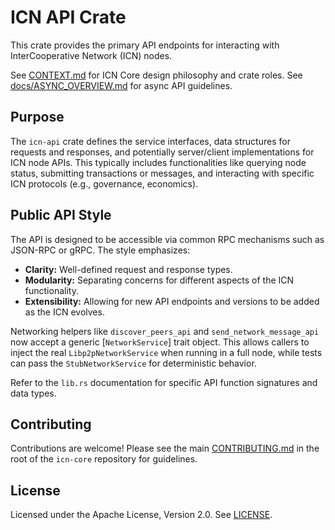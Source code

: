 # ICN API Crate

This crate provides the primary API endpoints for interacting with InterCooperative Network (ICN) nodes.

See [CONTEXT.md](../../CONTEXT.md) for ICN Core design philosophy and crate roles.
See [docs/ASYNC_OVERVIEW.md](../../docs/ASYNC_OVERVIEW.md) for async API guidelines.

## Purpose

The `icn-api` crate defines the service interfaces, data structures for requests and responses, and potentially server/client implementations for ICN node APIs. This typically includes functionalities like querying node status, submitting transactions or messages, and interacting with specific ICN protocols (e.g., governance, economics).

## Public API Style

The API is designed to be accessible via common RPC mechanisms such as JSON-RPC or gRPC. The style emphasizes:

*   **Clarity:** Well-defined request and response types.
*   **Modularity:** Separating concerns for different aspects of the ICN functionality.
*   **Extensibility:** Allowing for new API endpoints and versions to be added as the ICN evolves.

Networking helpers like `discover_peers_api` and `send_network_message_api` now
accept a generic [`NetworkService`] trait object. This allows callers to inject
the real `Libp2pNetworkService` when running in a full node, while tests can
pass the `StubNetworkService` for deterministic behavior.

Refer to the `lib.rs` documentation for specific API function signatures and data types.

## Contributing

Contributions are welcome! Please see the main [CONTRIBUTING.md](../../CONTRIBUTING.md) in the root of the `icn-core` repository for guidelines.

## License
Licensed under the Apache License, Version 2.0. See [LICENSE](../../LICENSE). 